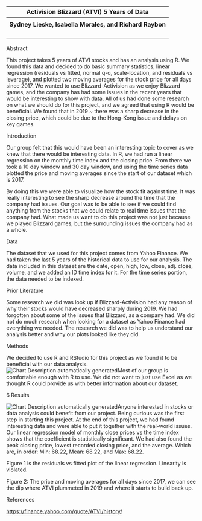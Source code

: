 | **Activision Blizzard (ATVI)**   **5 Years of Data**      |
|-----------------------------------------------------------|
|                                                           |
|   **Sydney Lieske, Isabella Morales, and Richard Raybon** |
|                                                           |
|                                                           |
|                                                           |
|                                                           |

Abstract

This project takes 5 years of ATVI stocks and has an analysis using R. We found this data and decided to do basic summary statistics, linear regression (residuals vs fitted, normal q-q, scale-location, and residuals vs leverage), and plotted two moving averages for the stock price for all days since 2017. We wanted to use Blizzard-Activision as we enjoy Blizzard games, and the company has had some issues in the recent years that would be interesting to show with data. All of us had done some research on what we should do for this project, and we agreed that using R would be beneficial. We found that in 2019 \~ there was a sharp decrease in the closing price, which could be due to the Hong-Kong issue and delays on key games.

Introduction

Our group felt that this would have been an interesting topic to cover as we knew that there would be interesting data. In R, we had run a linear regression on the monthly time index and the closing price. From there we took a 10 day window and 30 day window, and using the time series data plotted the price and moving averages since the start of our dataset which is 2017.

By doing this we were able to visualize how the stock fit against time. It was really interesting to see the sharp decrease around the time that the company had issues. Our goal was to be able to see if we could find anything from the stocks that we could relate to real time issues that the company had. What made us want to do this project was not just because we played Blizzard games, but the surrounding issues the company had as a whole.

Data

The dataset that we used for this project comes from Yahoo Finance. We had taken the last 5 years of the historical data to use for our analysis. The data included in this dataset are the date, open, high, low, close, adj. close, volume, and we added an ID time index for it. For the time series portion, the data needed to be indexed.

Prior Literature

Some research we did was look up if Blizzard-Activision had any reason of why their stocks would have decreased sharply during 2019. We had forgotten about some of the issues that Blizzard, as a company had. We did not do much research when looking for a dataset as Yahoo Finance had everything we needed. The research we did was to help us understand our analysis better and why our plots looked like they did.

Methods

We decided to use R and RStudio for this project as we found it to be beneficial with our data analysis. ![Chart Description automatically generated](media/cc54f2115fdb788ec9ee26f8a8199979.png)Most of our group is comfortable enough with R to use. We did not want to just use Excel as we thought R could provide us with better information about our dataset.

6 Results

![Chart Description automatically generated](media/e115afd11106bcce2099292999012a00.png)Anyone interested in stocks or data analysis could benefit from our project. Being curious was the first step in starting this project. At the end of this project, we had found interesting data and were able to put it together with the real-world issues. Our linear regression model of monthly close prices vs the time index shows that the coefficient is statistically significant. We had also found the peak closing price, lowest recorded closing price, and the average. Which are, in order: Min: 68.22, Mean: 68.22, and Max: 68.22.

Figure 1 is the residuals vs fitted plot of the linear regression. Linearity is violated.

Figure 2: The price and moving averages for all days since 2017, we can see the dip where ATVI plummeted in 2019 and where it starts to build back up.

References

https://finance.yahoo.com/quote/ATVI/history/
